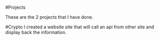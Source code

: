 #Projects

These are the 2 projects that I have done.

#Crypto
I created a website site that will call an api from other site and display back the information.

